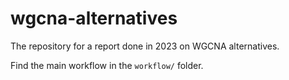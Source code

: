 # wgcna-alternatives

 The repository for a report done in 2023 on WGCNA alternatives.

 Find the main workflow in the `workflow/` folder.
